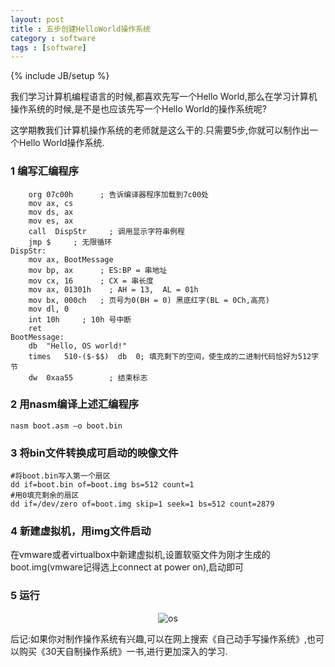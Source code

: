 ```yaml
---
layout: post
title : 五步创建HelloWorld操作系统
category : software
tags : [software]
---
```

{% include JB/setup %}

我们学习计算机编程语言的时候,都喜欢先写一个Hello World,那么在学习计算机操作系统的时候,是不是也应该先写一个Hello World的操作系统呢?

这学期教我们计算机操作系统的老师就是这么干的.只需要5步,你就可以制作出一个Hello World操作系统.

### 1 编写汇编程序

        org 07c00h      ; 告诉编译器程序加载到7c00处
        mov ax, cs
        mov ds, ax
        mov es, ax
        call  DispStr     ; 调用显示字符串例程
        jmp $     ; 无限循环
    DispStr:
        mov ax, BootMessage
        mov bp, ax      ; ES:BP = 串地址
        mov cx, 16      ; CX = 串长度
        mov ax, 01301h    ; AH = 13,  AL = 01h
        mov bx, 000ch   ; 页号为0(BH = 0) 黑底红字(BL = 0Ch,高亮)
        mov dl, 0
        int 10h     ; 10h 号中断
        ret
    BootMessage:    
        db  "Hello, OS world!"
        times   510-($-$$)  db  0; 填充剩下的空间，使生成的二进制代码恰好为512字节
        dw  0xaa55        ; 结束标志

### 2 用nasm编译上述汇编程序

    nasm boot.asm –o boot.bin

### 3 将bin文件转换成可启动的映像文件

    #将boot.bin写入第一个扇区
    dd if=boot.bin of=boot.img bs=512 count=1
    #用0填充剩余的扇区
    dd if=/dev/zero of=boot.img skip=1 seek=1 bs=512 count=2879

### 4 新建虚拟机，用img文件启动

  在vmware或者virtualbox中新建虚拟机,设置软驱文件为刚才生成的boot.img(vmware记得选上connect at power on),启动即可

### 5 运行

<center><img alt="os" src="{{ ASSET_PATH }}hooligan/img/post/five-steps-to-make-an-os.PNG"/></center>

后记:如果你对制作操作系统有兴趣,可以在网上搜索《自己动手写操作系统》,也可以购买《30天自制操作系统》一书,进行更加深入的学习.

